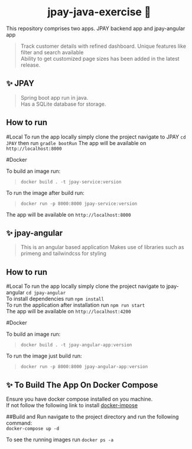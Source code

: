 <h1 align="center">jpay-java-exercise 👋</h1>

This repository comprises two apps. JPAY backend app and jpay-angular app

> Track customer details with refined dashboard. Unique features like filter and search available<br>
> Ability to get customized page sizes has been added in the latest release.

## ✨ JPAY
> Spring boot app run in java. <br>
> Has a SQLite database for storage.


## How to run

#Local
To run the app locally simply clone the project navigate to JPAY `cd JPAY` then run `gradle bootRun`
The app will be available on `http://localhost:8000`

#Docker

To build an image run:
>`docker build . -t jpay-service:version`

To run the image after build run:

>`docker run -p 8000:8000 jpay-service:version` <br>

The app will be available on `http://localhost:8000`

## ✨ jpay-angular
> This is an angular based application
> Makes use of libraries such as primeng and tailwindcss for styling

## How to run

#Local
To run the app locally simply clone the project navigate to jpay-angular `cd jpay-angular`<br>
To install dependencies run `npm install` <br>
To run the application after installation run `npm run start` <br>
The app will be available on `http://localhost:4200`

#Docker

To build an image run:
>`docker build . -t jpay-angular-app:version`

To run the image just build run:
>`docker run -p 8000:8000 jpay-angular-app:version` <br>


## ✨ To Build The App On Docker Compose

Ensure you have docker compose installed on you machine. <br>
If not follow the following link to install [docker-impose](https://docs.docker.com/compose/install/)

##Build and Run
navigate to the project directory and run the following command: <br>
`docker-compose up -d`

To see the running images run `docker ps -a`
